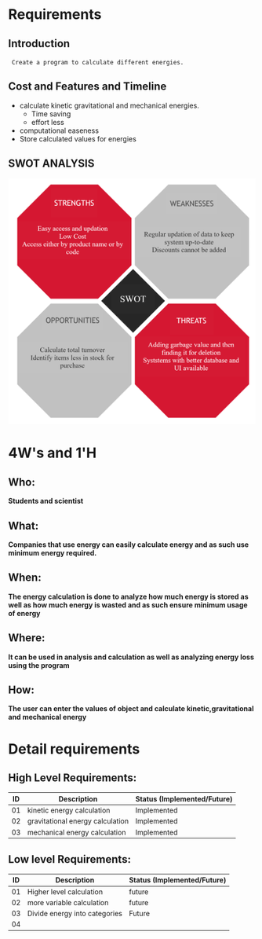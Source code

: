 # Requirements

## Introduction
     Create a program to calculate different energies.   



## Cost and Features and Timeline

* calculate kinetic gravitational and mechanical energies.
     + Time saving 
    + effort less
* computational easeness
* Store calculated values for energies


## SWOT ANALYSIS
![SWOT](https://github.com/The-lana/314189_miniproject/blob/main/1_Requirements/SWOT.png)

# 4W&#39;s and 1&#39;H

## Who:

**Students and scientist**

## What:

**Companies that use energy can easily calculate energy and as such use minimum energy required.**

## When:

**The energy calculation is done to analyze how much energy is stored as well as how much energy is wasted and as such ensure minimum usage of energy**

## Where:

**It can be used in analysis and calculation as well as analyzing energy loss  using the program**

## How:

**The user can enter the values of object and calculate kinetic,gravitational and mechanical energy**

# Detail requirements
## High Level Requirements:

|  ID | Description                              | Status (Implemented/Future) |
| ----- | ---------------------------------------- | --------------------------- |
|  01 | kinetic energy calculation               |     Implemented             |
|  02 | gravitational energy calculation         |     Implemented             |
|  03 | mechanical energy calculation            |     Implemented             |


##  Low level Requirements:

   ID | Description                              | Status (Implemented/Future)
 ---- | ---------------------------------------- | ---------------------------
   01 | Higher level calculation                 |   future
   02 | more variable calculation                |   future
   03 | Divide energy  into categories           |   Future
   04 | 
